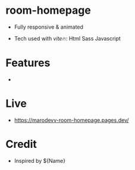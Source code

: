 # room-homepage

- Fully responsive & animated

- Tech used with *vite*🔥:
  Html
  Sass
  Javascript

# Features

-

# Live

- https://marodevv-room-homepage.pages.dev/

# Credit

- Inspired by ${Name}
